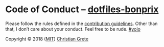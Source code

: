 # Code of Conduct – [dotfiles-bonprix][github-url]

Please follow the rules defined in the [contribution guidelines](CONTRIBUTING.md). Other than that, I don’t care about your conduct. Feel free to be rude. [#yolo][github-yolo-url]

Copyright © 2018 ([MIT](LICENSE.md)) [Christian Grete](https://christiangrete.com)

[github-url]: https://github.com/ChristianGrete/dotfiles-bonprix
[github-yolo-url]: https://github.com/search?q=yolo